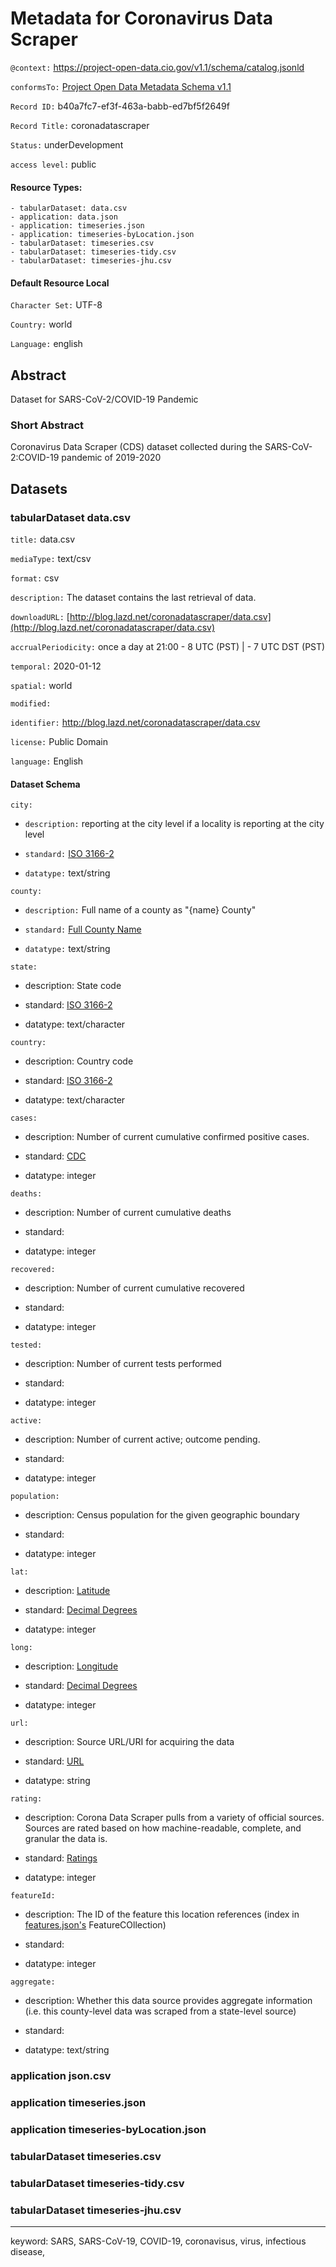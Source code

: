 # Metadata for Coronavirus Data Scraper

`@context:` https://project-open-data.cio.gov/v1.1/schema/catalog.jsonld

`conformsTo:` [Project Open Data Metadata Schema v1.1](https://project-open-data.cio.gov/v1.1/schema/)

`Record ID:` b40a7fc7-ef3f-463a-babb-ed7bf5f2649f

`Record Title:` coronadatascraper

`Status:` underDevelopment

`access level:` public


#### Resource Types:

	- tabularDataset: data.csv
	- application: data.json
	- application: timeseries.json
	- application: timeseries-byLocation.json
	- tabularDataset: timeseries.csv
	- tabularDataset: timeseries-tidy.csv
	- tabularDataset: timeseries-jhu.csv


#### Default Resource Local
	
`Character Set:` UTF-8

`Country:` world

`Language:` english
	
	
## Abstract

Dataset for SARS-CoV-2/COVID-19 Pandemic


### Short Abstract

Coronavirus Data Scraper (CDS) dataset collected during the SARS-CoV-2:COVID-19 pandemic of 2019-2020  



## Datasets 


### tabularDataset data.csv

`title:` data.csv

`mediaType:` text/csv

`format:` csv

`description:` The dataset contains the last retrieval of data.

`downloadURL:` [http://blog.lazd.net/coronadatascraper/data.csv](http://blog.lazd.net/coronadatascraper/data.csv)

`accrualPeriodicity:` once a day at 21:00 - 8 UTC (PST) | - 7 UTC DST (PST)

`temporal:` 2020-01-12

`spatial:` world

`modified:`

`identifier:` http://blog.lazd.net/coronadatascraper/data.csv

`license:` Public Domain

`language:` English

	
#### Dataset Schema

`city:`

- `description:` reporting at the city level if a locality is reporting at the city level

- `standard:` [ISO 3166-2](https://en.wikipedia.org/wiki/ISO_3166-2)
	
- `datatype:` text/string


`county:`

-	`description:` Full name of a county as "{name} County"
	
-	`standard:` [Full County Name](https://en.wikipedia.org/wiki/County)
	
-	`datatype:` text/string

	
`state:`
	
-	description: State code

-	standard: [ISO 3166-2](https://en.wikipedia.org/wiki/ISO_3166-2)

-	datatype: text/character


`country:`

-	description: Country code

-	standard: [ISO 3166-2](https://en.wikipedia.org/wiki/ISO_3166-2)
		
-	datatype: text/character
	
	
`cases:`

-	description: Number of current cumulative confirmed positive cases.

-	standard: [CDC](https://www.cdc.gov/coronavirus/2019-ncov/cases-updates/cases-in-us.html?CDC_AA_refVal=https%3A%2F%2Fwww.cdc.gov%2Fcoronavirus%2F2019-ncov%2Fcases-in-us.html) 

-	datatype: integer
	
`deaths:`	

-	description: Number of current cumulative deaths

-	standard:

-	datatype: integer	

`recovered:`

-	description: Number of current cumulative recovered

-	standard:

-	datatype: integer
		
`tested:`

-	description: Number of current tests performed

-	standard:

-	datatype: integer
		
`active:`

-	description: Number of current active; outcome pending.

-	standard:

-	datatype: integer
		
`population:`

-	description: Census population for the given geographic boundary

-	standard:

-	datatype: integer
 		
`lat:`	

-	description: [Latitude](https://en.wikipedia.org/wiki/Latitude)

-	standard: [Decimal Degrees](https://en.wikipedia.org/wiki/Decimal_degrees)

-	datatype: integer	


`long:`

-	description: [Longitude](https://en.wikipedia.org/wiki/Longitude)

-	standard: [Decimal Degrees](https://en.wikipedia.org/wiki/Decimal_degrees)
	
-	datatype: integer	


`url:`

-	description: Source URL/URI for acquiring the data

-	standard: [URL](https://url.spec.whatwg.org/) 

-	datatype: string	
	
	
`rating:`

-	description: Corona Data Scraper pulls from a variety of official sources. Sources are rated based on how machine-readable, complete, and granular the data is.

-	standard: [Ratings](http://blog.lazd.net/coronadatascraper/#sources)
	
-	datatype: integer 	


`featureId:`

-	description: The ID of the feature this location references (index in [features.json's](https://github.com/lazd/coronadatascraper/blob/master/tasks/findFeatures.js) FeatureCOllection)

-	standard: 

-	datatype: integer	

	
`aggregate:`

-	description: Whether this data source provides aggregate information (i.e. this county-level data was scraped from a state-level source)

-	standard: 

-	datatype: text/string		
	
	
### application json.csv

### application timeseries.json

### application timeseries-byLocation.json

### tabularDataset timeseries.csv

### tabularDataset timeseries-tidy.csv

### tabularDataset timeseries-jhu.csv


----
	
keyword: SARS, SARS-CoV-19, COVID-19, coronavisus, virus, infectious disease,








